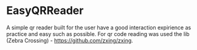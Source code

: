 # EasyQRReader

A simple qr reader built for the user have a good interaction expirience as practice and easy such as possible.
For qr code reading was used the lib (Zebra Crossing) - https://github.com/zxing/zxing.
